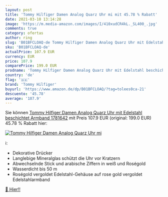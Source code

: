 ```yaml
---
layout: post
title: 'Tommy Hilfiger Damen Analog Quarz Uhr mi mit 45.78 % Rabatt'
date: 2021-03-10 13:14:28
image: 'https://m.media-amazon.com/images/I/410xudCR4kL._SL400_.jpg'
comments: true
category: ofertas
author: ring
slug: 'B01BFCLOAQ-de Tommy Hilfiger Damen Analog Quarz Uhr mit Edelstahl...'
sku: 'B01BFCLOAQ-de'
actualPrice: 107.9 EUR
currency: EUR
price: 107.9
comparePrice: 199.0 EUR
prodname: 'Tommy Hilfiger Damen Analog Quarz Uhr mit Edelstahl beschichtet Armband 1781642'
country: 'de'
flag: '🇩🇪'
brand: 'Tommy Hilfiger'
buyurl: 'https://www.amazon.de/dp/B01BFCLOAQ/?tag=tolees0ca-21'
descuento: '45.78'
average: '107.9'
---
```


Sie können [Tommy Hilfiger Damen Analog Quarz Uhr mit Edelstahl beschichtet Armband 1781642](https://www.amazon.de/dp/B01BFCLOAQ/?tag=tolees0ca-21) mit Preis 107.9 EUR (original: 199.0 EUR) 45.78 % Rabatt hier:

[![Tommy Hilfiger Damen Analog Quarz Uhr mi](https://m.media-amazon.com/images/I/410xudCR4kL._SL400_.jpg)](https://www.amazon.de/dp/B01BFCLOAQ/?tag=tolees0ca-21)

ℹ️:

- Dekorative Drücker
- Langlebige Mineralglas schützt die Uhr vor Kratzern
- Abwechselnde Stick und arabische Ziffern in weiß und Roségold
- Wasserdicht bis 50 m
- Roségold vergoldet Edelstahl-Gehäuse auf rose gold vergoldet Edelstahlarmband

[🛒 Hier!!](https://www.amazon.de/dp/B01BFCLOAQ/?tag=tolees0ca-21)
